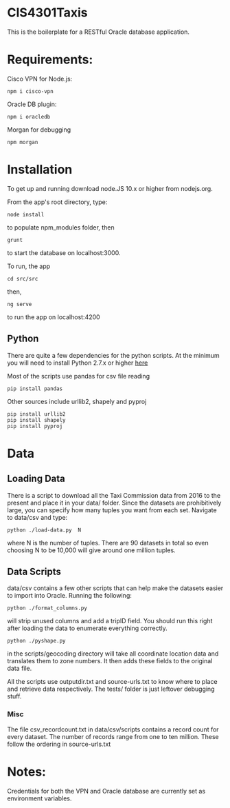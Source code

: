 # CIS4301Taxis

This is the boilerplate for a RESTful Oracle database application.

# Requirements:



Cisco VPN for Node.js:

    npm i cisco-vpn

Oracle DB plugin:

    npm i oracledb

Morgan for debugging

    npm morgan

# Installation

To get up and running download node.JS 10.x or higher from nodejs.org.

From the app's root directory, type:

    node install
   
to populate npm_modules folder, then

    grunt

to start the database on localhost:3000.

To run, the app

    cd src/src

then,

    ng serve
    
to run the app on localhost:4200

## Python

There are quite a few dependencies for the python scripts.  At  the minimum you will need to install
Python 2.7.x or higher [here](https://www.python.org/downloads/)

Most of the scripts use pandas for csv file reading

    pip install pandas

Other sources include urllib2, shapely and pyproj

    pip install urllib2
    pip install shapely
    pip install pyproj


# Data

## Loading Data

There is a script to download all the Taxi Commission data from 2016 to the present and place it in your data/ folder.  Since the datasets are prohibitively large, you can specify how many tuples you want from each set.  Navigate to data/csv and type:

    python ./load-data.py  N
    
where N is the number of tuples.  There are 90 datasets in total so even choosing N to be 10,000 will give around one million tuples.

## Data Scripts

data/csv contains a few other scripts that can help make the datasets easier to import into Oracle.
Running the following:

    python ./format_columns.py
    
will strip unused columns and add a tripID field.  You should run this right after loading the data to enumerate 
everything correctly.

    python ./pyshape.py
    
in the scripts/geocoding directory will take all coordinate location data and translates them to zone numbers.
It then adds these fields to the original data file.

All the scripts use outputdir.txt and source-urls.txt to know where to place and retrieve data respectively.  The tests/ 
folder is just leftover debugging stuff.  

### Misc

The file csv_recordcount.txt in data/csv/scripts contains a record count for every dataset.  The number of records range from one to ten million.  These follow the ordering in source-urls.txt

# Notes:
Credentials for both the VPN and Oracle database are currently set as environment
variables.

